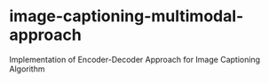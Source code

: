 # image-captioning-multimodal-approach
Implementation of Encoder-Decoder Approach for Image Captioning Algorithm
